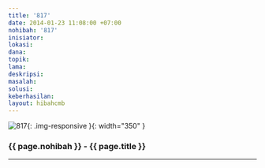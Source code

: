 ```yaml
---
title: '817'
date: 2014-01-23 11:08:00 +07:00
nohibah: '817'
inisiator: 
lokasi: 
dana: 
topik: 
lama: 
deskripsi: 
masalah: 
solusi: 
keberhasilan: 
layout: hibahcmb
---
```


![817](/static/img/hibahcmb/817.png){: .img-responsive }{: width="350" }

### {{ page.nohibah }} - {{ page.title }}

---

